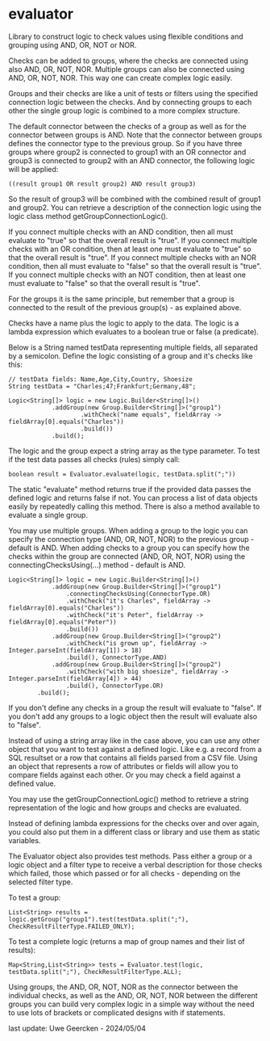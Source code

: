 # evaluator

Library to construct logic to check values using flexible conditions and grouping using AND, OR, NOT or NOR.

Checks can be added to groups, where the checks are connected using also AND, OR, NOT, NOR. Multiple groups can
also be connected using AND, OR, NOT, NOR. This way one can create complex logic easily.

Groups and their checks are like a unit of tests or filters using the specified connection logic between the checks. And
by connecting groups to each other the single group logic is combined to a more complex structure.

The default connector between the checks of a group as well as for the connector between groups is AND. Note that the connector
between groups defines the connector type to the previous group. So if you have three groups where group2 is connected to group1 with
an OR connector and group3 is connected to group2 with an AND connector, the following logic will be applied: 

    ((result group1 OR result group2) AND result group3)

So the result of group3 will be combined with the combined result of group1 and group2. You can retrieve a description of the connection logic using
the logic class method getGroupConnectionLogic().

If you connect multiple checks with an AND condition, then all must evaluate to "true" so that the overall result is "true".
If you connect multiple checks with an OR condition, then at least one must evaluate to "true" so that the overall result is "true".
If you connect multiple checks with an NOR condition, then all must evaluate to "false" so that the overall result is "true".
If you connect multiple checks with an NOT condition, then at least one must evaluate to "false" so that the overall result is "true".

For the groups it is the same principle, but remember that a group is connected to the result of the previous group(s) - as explained above. 

Checks have a name plus the logic to apply to the data. The logic is a lambda expression which evaluates to a boolean true or false (a predicate).

Below is a String named testData representing multiple fields, all separated by a semicolon. Define the logic consisting of a group and it's
checks like this:

    // testData fields: Name,Age,City,Country, Shoesize
    String testData = "Charles;47;Frankfurt;Germany,48";

    Logic<String[]> logic = new Logic.Builder<String[]>()
                .addGroup(new Group.Builder<String[]>("group1")
                        .withCheck("name equals", fieldArray ->  fieldArray[0].equals("Charles"))
                        .build())
                .build();

The logic and the group expect a string array as the type parameter. To test if the test data passes all checks (rules) simply call:

    boolean result = Evaluator.evaluate(logic, testData.split(";"))

The static "evaluate" method returns true if the provided data passes the defined logic and returns false if not. You can process a list of data objects easily by repeatedly calling this method.
There is also a method available to evaluate a single group.

You may use multiple groups. When adding a group to the logic you can specify the connection type (AND, OR, NOT, NOR) to the previous group - default is AND. When adding
checks to a group you can specify how the checks within the group are connected (AND, OR, NOT, NOR) using the connectingChecksUsing(...) method - default is AND.

    Logic<String[]> logic = new Logic.Builder<String[]>()
                .addGroup(new Group.Builder<String[]>("group1")
                    .connectingChecksUsing(ConnectorType.OR)
                    .withCheck("it's Charles", fieldArray ->  fieldArray[0].equals("Charles"))
                    .withCheck("it's Peter", fieldArray ->  fieldArray[0].equals("Peter"))
                    .build())
                .addGroup(new Group.Builder<String[]>("group2")
                    .withCheck("is grown up", fieldArray ->  Integer.parseInt(fieldArray[1]) > 18)
                    .build(), ConnectorType.AND)
                .addGroup(new Group.Builder<String[]>("group2")
                    .withCheck("with big shoesize", fieldArray ->  Integer.parseInt(fieldArray[4]) > 44)
                    .build(), ConnectorType.OR)
            .build();

If you don't define any checks in a group the result will evaluate to "false". If you don't add any groups to a logic object then the result will evaluate also to "false".

Instead of using a string array like in the case above, you can use any other object that you want to test against a defined logic. Like
e.g. a record from a SQL resultset or a row that contains all fields parsed from a CSV file. Using an object that represents a row of attributes
or fields will allow you to compare fields against each other. Or you may check a field against a defined value.

You may use the getGroupConnectionLogic() method to retrieve a string representation of the logic and how groups and checks are evaluated. 

Instead of defining lambda expressions for the checks over and over again, you could also put them in a different class or library and use them as
static variables.

The Evaluator object also provides test methods. Pass either a group or a logic object and a filter type to receive a verbal description
for those checks which failed, those which passed or for all checks - depending on the selected filter type.

To test a group:

    List<String> results = logic.getGroup("group1").test(testData.split(";"), CheckResultFilterType.FAILED_ONLY);

To test a complete logic (returns a map of group names and their list of results):

    Map<String,List<String>> tests = Evaluator.test(logic, testData.split(";"), CheckResultFilterType.ALL);

Using groups, the AND, OR, NOT, NOR as the connector between the individual checks, as well as the AND, OR, NOT, NOR between the different groups
you can build very complex logic in a simple way without the need to use lots of brackets or complicated designs with if statements.

last update: Uwe Geercken - 2024/05/04